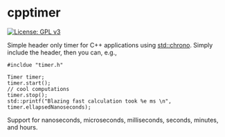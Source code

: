 # cpptimer
[![License: GPL v3](https://img.shields.io/badge/License-GPLv3-blue.svg)](https://www.gnu.org/licenses/gpl-3.0)

Simple header only timer for C++ applications using [std::chrono](https://cplusplus.com/reference/chrono/).
Simply include the header, then you can, e.g.,

```
#incldue "timer.h"

Timer timer;
timer.start();
// cool computations
timer.stop();
std::printf("Blazing fast calculation took %e ms \n", timer.ellapsedNanoseconds);
```

Support for nanoseconds, microseconds, milliseconds, seconds, minutes, and hours.
